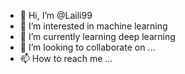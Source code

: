 - 👋 Hi, I’m @Laili99
- 👀 I’m interested in machine learning 
- 🌱 I’m currently learning deep learning
- 💞️ I’m looking to collaborate on ...
- 📫 How to reach me ...

<!---
Laili99/Laili99 is a ✨ special ✨ repository because its `README.md` (this file) appears on your GitHub profile.
You can click the Preview link to take a look at your changes.
--->
